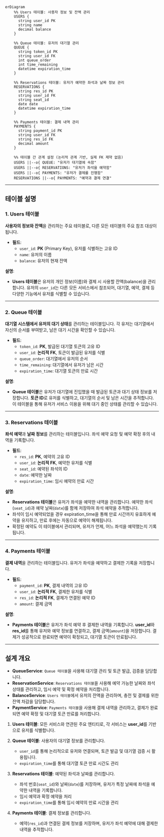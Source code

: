 ```mermaid
erDiagram
    %% Users 테이블: 사용자 정보 및 잔액 관리
    USERS {
      string user_id PK
      string name
      decimal balance
    }

    %% Queue 테이블: 유저의 대기열 관리
    QUEUE {
      string token_id PK
      string user_id FK
      int queue_order
      int time_remaining
      datetime expiration_time
    }

    %% Reservations 테이블: 유저가 예약한 좌석과 날짜 정보 관리
    RESERVATIONS {
      string res_id PK
      string user_id FK
      string seat_id
      date date
      datetime expiration_time
    }

    %% Payments 테이블: 결제 내역 관리
    PAYMENTS {
      string payment_id PK
      string user_id FK
      string res_id FK
      decimal amount
    }

    %% 테이블 간 관계 설정 (논리적 관계 기반, 실제 FK 제약 없음)
    USERS ||--o{ QUEUE: "유저가 대기열에 속함"
    USERS ||--o{ RESERVATIONS: "유저가 좌석을 예약함"
    USERS ||--o{ PAYMENTS: "유저가 결제를 진행함"
    RESERVATIONS ||--o{ PAYMENTS: "예약과 결제 연결"
```
---
## 테이블 설명
### 1. **Users 테이블**

**사용자의 정보와 잔액**을 관리하는 주요 테이블로, 다른 모든 테이블의 주요 참조 대상이 됩니다.

- **필드**:
    - `user_id`: **PK** (Primary Key), 유저를 식별하는 고유 ID
    - `name`: 유저의 이름
    - `balance`: 유저의 현재 잔액

**설명**:

- **Users 테이블**은 유저의 개인 정보(이름)와 결제 시 사용할 잔액(balance)을 관리합니다. 유저의 `user_id`는 다른 모든 서비스에서 참조되어, 대기열, 예약, 결제 등 다양한 기능에서 유저를 식별할 수 있습니다.

---

### 2. **Queue 테이블**

**대기열 시스템에서 유저의 대기 상태**를 관리하는 테이블입니다. 각 유저는 대기열에서 자신의 순서를 부여받고, 남은 대기 시간을 확인할 수 있습니다.

- **필드**:
    - `token_id`: **PK**, 발급된 대기열 토큰의 고유 ID
    - `user_id`: **논리적 FK**, 토큰이 발급된 유저를 식별
    - `queue_order`: 대기열에서 유저의 순서
    - `time_remaining`: 대기열에서 유저가 남은 시간
    - `expiration_time`: 대기열 토큰의 만료 시간

**설명**:

- **Queue 테이블**은 유저가 대기열에 진입했을 때 발급된 토큰과 대기 상태 정보를 저장합니다. **토큰 ID**로 유저를 식별하고, 대기열의 순서 및 남은 시간을 추적합니다. 이 테이블을 통해 유저가 서비스 이용을 위해 대기 중인 상태를 관리할 수 있습니다.

---

### 3. **Reservations 테이블**

**좌석 예약**과 **날짜 정보**를 관리하는 테이블입니다. 좌석 예약 요청 및 예약 확정 후의 내역을 기록합니다.

- **필드**:
    - `res_id`: **PK**, 예약의 고유 ID
    - `user_id`: **논리적 FK**, 예약한 유저를 식별
    - `seat_id`: 예약된 좌석의 ID
    - `date`: 예약한 날짜
    - `expiration_time`: 임시 예약의 만료 시간

**설명**:

- **Reservations 테이블**은 유저가 좌석을 예약한 내역을 관리합니다. 예약한 좌석(`seat_id`)과 예약 날짜(`date`)를 함께 저장하여 좌석 예약을 추적합니다. 
- 좌석이 임시 예약되었을 경우 expiration_time을 통해 만료 시간까지 유효하게 예약을 유지하고, 만료 후에는 자동으로 예약이 해제됩니다. 
- 확정된 예약도 이 테이블에서 관리되며, 유저가 언제, 어느 좌석을 예약했는지 기록됩니다.

---

### 4. **Payments 테이블**

**결제 내역**을 관리하는 테이블입니다. 유저가 좌석을 예약하고 결제한 기록을 저장합니다.

- **필드**:
    - `payment_id`: **PK**, 결제 내역의 고유 ID
    - `user_id`: **논리적 FK**, 결제한 유저를 식별
    - `res_id`: **논리적 FK**, 결제가 연결된 예약 ID
    - `amount`: 결제 금액

**설명**:

- **Payments 테이블**은 유저가 좌석 예약 후 결제한 내역을 기록합니다. **user_id**와 **res_id**를 통해 유저와 예약 정보를 연결하고, 결제 금액(`amount`)을 저장합니다. 결제가 성공적으로 완료되면 예약이 확정되고, 대기열 토큰이 만료됩니다.

---

## 설계 개요

- **QueueService**: `Queue 테이블`을 사용해 대기열 관리 및 토큰 발급, 검증을 담당합니다.
- **ReservationService**: `Reservations 테이블`을 사용해 예약 가능한 날짜와 좌석 상태를 관리하고, 임시 예약 및 확정 예약을 처리합니다.
- **BalanceService**: `Users 테이블`에서 유저의 잔액을 관리하며, 충전 및 결제를 위한 잔액 차감을 담당합니다.
- **PaymentService**: `Payments 테이블`을 사용해 결제 내역을 관리하고, 결제가 완료되면 예약 확정 및 대기열 토큰 만료를 처리합니다.

1. **Users 테이블**: 모든 서비스와 연관된 주요 엔티티로, 각 서비스는 **user_id**를 기반으로 유저를 식별합니다.

2. **Queue 테이블**: 사용자의 대기열 정보를 관리합니다.
    - `user_id`를 통해 논리적으로 유저와 연결되며, 토큰 발급 및 대기열 검증 시 활용됩니다.
    - `expiration_time`를 통해 대기열 토큰 만료 시간도 관리

3. **Reservations 테이블**: 예약된 좌석과 날짜를 관리합니다.
    - 좌석 번호(`seat_id`)와 날짜(`date`)를 저장하며, 유저가 특정 날짜에 좌석을 예약한 내역을 기록합니다.
    - 임시 예약과 확정 예약을 처리
    - `expiration_time`를 통해 임시 예약의 만료 시간을 관리

4. **Payments 테이블**: 결제 정보를 관리합니다.
    - 예약(`res_id`)과 연결된 결제 정보를 저장하며, 유저가 좌석 예약에 대해 결제한 내역을 추적합니다.
